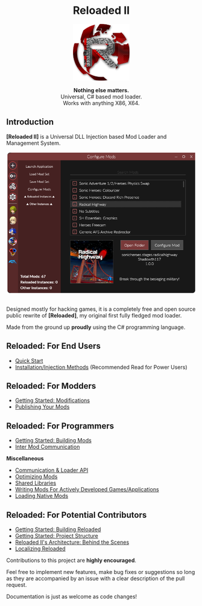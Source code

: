 <div align="center">
	<h1>Reloaded II</h1>
	<img src="./Docs/Images/Reloaded/Reloaded Logo.png" width="150" align="center" />
	<br/> <br/>
	<strong>Nothing else matters.</strong>
	<br/>
    Universal, C# based mod loader.
    <br/>
    Works with anything X86, X64.
</div>

## Introduction
**[Reloaded II]** is a Universal DLL Injection based Mod Loader and Management System.

<div align="center">
	<img src="./Docs/Images/Header.png" width="550" align="center" />
	<br/><br/>
</div>

Designed mostly for hacking games, it is a completely free and open source public rewrite of **[Reloaded]**, my original first fully fledged mod loader.

Made from the ground up **proudly** using the C# programming language.

## Reloaded: For End Users
- [Quick Start](./Docs/QuickStart.md)
- [Installation/Injection Methods](./Docs/InjectionMethods.md) (Recommended Read for Power Users)

## Reloaded: For Modders
- [Getting Started: Modifications](./Docs/GettingStartedMods.md)
- [Publishing Your Mods](./Docs/UpdateSupport.md)

## Reloaded: For Programmers 
- [Getting Started: Building Mods](./Docs/DeveloperModGuide.md)
- [Inter Mod Communication](./Docs/InterModCommunication.md)

**Miscellaneous**
- [Communication & Loader API](./Docs/APIOverview.md)
- [Optimizing Mods](./Docs/OptimizingMods.md)
- [Shared Libraries](https://github.com/Sewer56/Reloaded.SharedLib.Hooks)
- [Writing Mods For Actively Developed Games/Applications](https://github.com/Sewer56/Reloaded.SharedLib.Hooks#supporting-actively-developed-applications)
- [Loading Native Mods](./Docs/NativeMods.md)

## Reloaded: For Potential Contributors
- [Getting Started: Building Reloaded](./Docs/BuildingReloaded.md)
- [Getting Started: Project Structure](./Docs/ProjectStructure.md)
- [Reloaded II's Architecture: Behind the Scenes](./Docs/Reloaded-II-Architecture.md)
- [Localizing Reloaded](./Docs/LocalizingReloaded.md)

Contributions to this project are **highly encouraged**.

Feel free to implement new features, make bug fixes or suggestions so long as they are accompanied by an issue with a clear description of the pull request.

Documentation is just as welcome as code changes!

